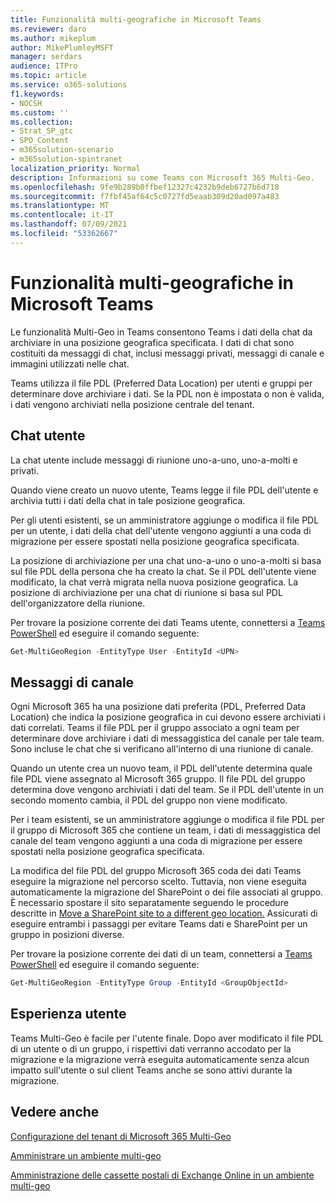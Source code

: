 ```yaml
---
title: Funzionalità multi-geografiche in Microsoft Teams
ms.reviewer: daro
ms.author: mikeplum
author: MikePlumleyMSFT
manager: serdars
audience: ITPro
ms.topic: article
ms.service: o365-solutions
f1.keywords:
- NOCSH
ms.custom: ''
ms.collection:
- Strat_SP_gtc
- SPO_Content
- m365solution-scenario
- m365solution-spintranet
localization_priority: Normal
description: Informazioni su come Teams con Microsoft 365 Multi-Geo.
ms.openlocfilehash: 9fe9b289b0ffbef12327c4232b9deb6727b6d718
ms.sourcegitcommit: f7fbf45af64c5c0727fd5eaab309d20ad097a483
ms.translationtype: MT
ms.contentlocale: it-IT
ms.lasthandoff: 07/09/2021
ms.locfileid: "53362667"
---
```

# <a name="multi-geo-capabilities-in-microsoft-teams"></a>Funzionalità multi-geografiche in Microsoft Teams

Le funzionalità Multi-Geo in Teams consentono Teams i dati della chat da archiviare in una posizione geografica specificata. I dati di chat sono costituiti da messaggi di chat, inclusi messaggi privati, messaggi di canale e immagini utilizzati nelle chat.

Teams utilizza il file PDL (Preferred Data Location) per utenti e gruppi per determinare dove archiviare i dati. Se la PDL non è impostata o non è valida, i dati vengono archiviati nella posizione centrale del tenant.

## <a name="user-chat"></a>Chat utente

La chat utente include messaggi di riunione uno-a-uno, uno-a-molti e privati.

Quando viene creato un nuovo utente, Teams legge il file PDL dell'utente e archivia tutti i dati della chat in tale posizione geografica.

Per gli utenti esistenti, se un amministratore aggiunge o modifica il file PDL per un utente, i dati della chat dell'utente vengono aggiunti a una coda di migrazione per essere spostati nella posizione geografica specificata.

La posizione di archiviazione per una chat uno-a-uno o uno-a-molti si basa sul file PDL della persona che ha creato la chat. Se il PDL dell'utente viene modificato, la chat verrà migrata nella nuova posizione geografica. La posizione di archiviazione per una chat di riunione si basa sul PDL dell'organizzatore della riunione.

Per trovare la posizione corrente dei dati Teams utente, connettersi a [Teams PowerShell](/powershell/module/teams/connect-microsoftteams) ed eseguire il comando seguente:

```PowerShell
Get-MultiGeoRegion -EntityType User -EntityId <UPN>
```

## <a name="channel-messages"></a>Messaggi di canale

Ogni Microsoft 365 ha una posizione dati preferita (PDL, Preferred Data Location) che indica la posizione geografica in cui devono essere archiviati i dati correlati. Teams il file PDL per il gruppo associato a ogni team per determinare dove archiviare i dati di messaggistica del canale per tale team. Sono incluse le chat che si verificano all'interno di una riunione di canale.

Quando un utente crea un nuovo team, il PDL dell'utente determina quale file PDL viene assegnato al Microsoft 365 gruppo. Il file PDL del gruppo determina dove vengono archiviati i dati del team. Se il PDL dell'utente in un secondo momento cambia, il PDL del gruppo non viene modificato.

Per i team esistenti, se un amministratore aggiunge o modifica il file PDL per il gruppo di Microsoft 365 che contiene un team, i dati di messaggistica del canale del team vengono aggiunti a una coda di migrazione per essere spostati nella posizione geografica specificata.

La modifica del file PDL del gruppo Microsoft 365 coda dei dati Teams eseguire la migrazione nel percorso scelto. Tuttavia, non viene eseguita automaticamente la migrazione del SharePoint o dei file associati al gruppo. È necessario spostare il sito separatamente seguendo le procedure descritte in [Move a SharePoint site to a different geo location.](/microsoft-365/enterprise/move-sharepoint-between-geo-locations) Assicurati di eseguire entrambi i passaggi per evitare Teams dati e SharePoint per un gruppo in posizioni diverse.

Per trovare la posizione corrente dei dati di un team, connettersi a [Teams PowerShell](/powershell/module/teams/connect-microsoftteams) ed eseguire il comando seguente:

```PowerShell
Get-MultiGeoRegion -EntityType Group -EntityId <GroupObjectId>
```

## <a name="user-experience"></a>Esperienza utente

Teams Multi-Geo è facile per l'utente finale. Dopo aver modificato il file PDL di un utente o di un gruppo, i rispettivi dati verranno accodato per la migrazione e la migrazione verrà eseguita automaticamente senza alcun impatto sull'utente o sul client Teams anche se sono attivi durante la migrazione.

## <a name="see-also"></a>Vedere anche

[Configurazione del tenant di Microsoft 365 Multi-Geo](/microsoft-365/enterprise/multi-geo-tenant-configuration)

[Amministrare un ambiente multi-geo](administering-a-multi-geo-environment.md)

[Amministrazione delle cassette postali di Exchange Online in un ambiente multi-geo](administering-exchange-online-multi-geo.md)
